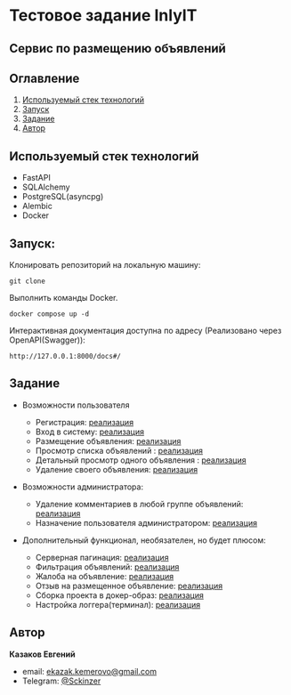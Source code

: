 # Тестовое задание InlyIT
## Сервис по размещению объявлений
## Оглавление

1. [Используемый стек технологий](#используемый-стек-технологий)
2. [Запуск](#запуск)
3. [Задание](#задание)
4. [Автор](#автор)

## Используемый стек технологий
- FastAPI
- SQLAlchemy
- PostgreSQL(asyncpg)
- Alembic
- Docker

## Запуск:
Клонировать репозиторий на локальную машину:
```commandline
git clone 
```
Выполнить команды Docker.
```docker
docker compose up -d
```
Интерактивная документация доступна по адресу
(Реализовано через OpenAPI(Swagger)):

```
http://127.0.0.1:8000/docs#/
```

## Задание
- Возможности пользователя
  - Регистрация: [реализация]()
  - Вход в систему: [реализация]()
  - Размещение объявления: [реализация]()
  - Просмотр списка объявлений : [реализация]()
  - Детальный просмотр одного объявления : [реализация]()
  - Удаление своего объявления: [реализация]()
						
- Возможности администратора:
  - Удаление комментариев в любой группе объявлений: [реализация]()
  - Назначение пользователя администратором: [реализация]()

- Дополнительный функционал, необязателен, но будет плюсом:
  - Серверная пагинация: [реализация]()
  - Фильтрация объявлений: [реализация]()
  - Жалоба на объявление: [реализация]()
  - Отзыв на размещенное объявление: [реализация]()
  - Сборка проекта в докер-образ: [реализация]()
  - Настройка логгера(терминал): [реализация]()



## Автор
**Казаков Евгений**
- email: ekazak.kemerovo@gmail.com
- Telegram: [@Sckinzer](https://t.me/Sckinzer)
